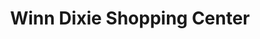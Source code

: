 ---
title: "Winn Dixie Shopping Center"
url: /millbrook/winn-dixie-shopping-center/
shop: supermarket
---